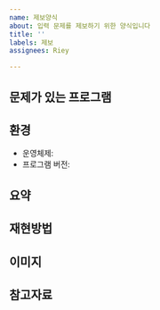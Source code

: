 ```yaml
---
name: 제보양식
about: 입력 문제를 제보하기 위한 양식입니다
title: ''
labels: 제보
assignees: Riey

---
```


## 문제가 있는 프로그램

## 환경

* 운영체제:
* 프로그램 버전:

## 요약

## 재현방법

## 이미지

## 참고자료
